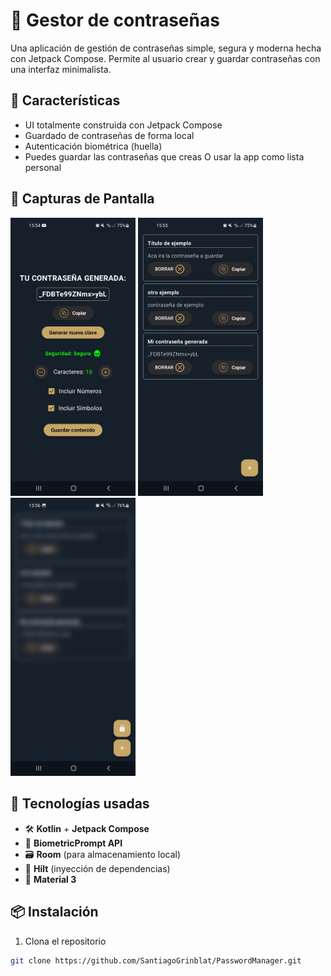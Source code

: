# 📱 Gestor de contraseñas

Una aplicación de gestión de contraseñas simple, segura y moderna hecha con Jetpack Compose. Permite al usuario crear y guardar contraseñas con una interfaz minimalista.

## 🚀 Características

- UI totalmente construida con Jetpack Compose
- Guardado de contraseñas de forma local
- Autenticación biométrica (huella)
- Puedes guardar las contraseñas que creas O usar la app como lista personal

## 📸 Capturas de Pantalla

<p float="left">
  <img src="https://github.com/SantiagoGrinblat/PasswordManager/blob/982c8666bd4e16adc4c51ab57e6c6174b98456b9/captura_1.jpeg" width="200" />
  <img src="https://github.com/SantiagoGrinblat/PasswordManager/blob/9c2d44b4acae5a71dfcdbb3ca303828097678eb9/captura_2.jpeg" width="200" />
  <img src="https://github.com/SantiagoGrinblat/PasswordManager/blob/9c2d44b4acae5a71dfcdbb3ca303828097678eb9/captura_3.jpeg" width="200" />
</p>

## 🧰 Tecnologías usadas

- 🛠️ **Kotlin** + **Jetpack Compose**
- 🔐 **BiometricPrompt API**
- 🗃️ **Room** (para almacenamiento local)
- 🧪 **Hilt** (inyección de dependencias)
- 🌙 **Material 3**

## 📦 Instalación

1. Clona el repositorio

```bash
git clone https://github.com/SantiagoGrinblat/PasswordManager.git
